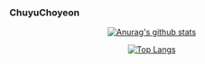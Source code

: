 ### ChuyuChoyeon
<center>

[![Anurag's github stats](https://github-readme-stats.vercel.app/api?username=ChuyuChoyeon&theme=radical)](https://github.com/ChuyuChoyeon/ChuyuChoyeon)

[![Top Langs](https://github-readme-stats.vercel.app/api/top-langs/?username=ChuyuChoyeon)](https://github.com/ChuyuChoyeon/ChuyuChoyeon)


</center>
